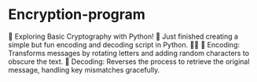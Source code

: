 # Encryption-program
🔐 Exploring Basic Cryptography with Python! 🐍  Just finished creating a simple but fun encoding and decoding script in Python. 📜✨  🔹 Encoding: Transforms messages by rotating letters and adding random characters to obscure the text. 🔹 Decoding: Reverses the process to retrieve the original message, handling key mismatches gracefully.  
